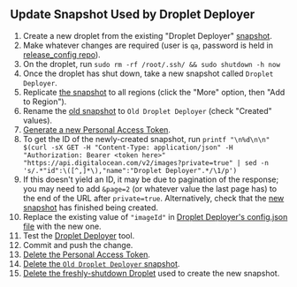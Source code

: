## Update Snapshot Used by Droplet Deployer

1. Create a new droplet from the existing "Droplet Deployer" [snapshot][0].
1. Make whatever changes are required (user is `qa`, password is held in [release_config repo][1]).
1. On the droplet, run `sudo rm -rf /root/.ssh/ && sudo shutdown -h now`
1. Once the droplet has shut down, take a new snapshot called `Droplet Deployer`.
1. Replicate [the snapshot][0] to all regions (click the "More" option, then "Add to Region").
1. Rename the [old snapshot][0] to `Old Droplet Deployer` (check "Created" values).
1. [Generate a new Personal Access Token][2].
1. To get the ID of the newly-created snapshot, run `printf "\n%d\n\n" $(curl -sX GET -H "Content-Type: application/json" -H "Authorization: Bearer <token here>" "https://api.digitalocean.com/v2/images?private=true" | sed -n 's/.*"id":\([^,]*\),"name":"Droplet Deployer".*/\1/p')`
1. If this doesn't yield an ID, it may be due to pagination of the response; you may need to add `&page=2` (or whatever value the last page has) to the end of the URL after `private=true`.  Alternatively, check that the [new snapshot][0] has finished being created.
1. Replace the existing value of `"imageId"` in [Droplet Deployer's config.json file][3] with the new one.
1. Test the [Droplet Deployer][4] tool.
1. Commit and push the change.
1. [Delete the Personal Access Token][5].
1. [Delete the `Old Droplet Deployer` snapshot][0].
1. [Delete the freshly-shutdown Droplet][6] used to create the new snapshot.


[0]: https://cloud.digitalocean.com/images/snapshots
[1]: https://github.com/maidsafe/release_config/blob/master/droplets/credentials.json#L4
[2]: https://cloud.digitalocean.com/settings/api/tokens/new
[3]: https://github.com/maidsafe/QA/blob/master/droplet_deployer/config.json#L39
[4]: https://github.com/maidsafe/QA/tree/master/droplet_deployer
[5]: https://cloud.digitalocean.com/settings/api/tokens
[6]: https://cloud.digitalocean.com/droplets
